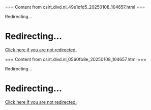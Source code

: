 === Content from csirt.divd.nl_49e1dfd5_20250108_104657.html ===


Redirecting…

# Redirecting…

[Click here if you are not redirected.](/cases/DIVD-2021-00037/)



=== Content from csirt.divd.nl_0560fb8e_20250108_104657.html ===


Redirecting…

# Redirecting…

[Click here if you are not redirected.](/cves/CVE-2022-25151/)


